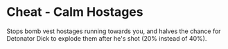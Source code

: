 # Cheat - Calm Hostages

Stops bomb vest hostages running towards you, and halves the chance for Detonator Dick to explode them after he's shot (20% instead of 40%).